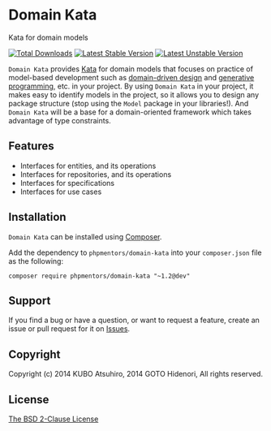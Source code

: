 # Domain Kata

Kata for domain models

[![Total Downloads](https://poser.pugx.org/phpmentors/domain-kata/downloads.png)](https://packagist.org/packages/phpmentors/domain-kata)
[![Latest Stable Version](https://poser.pugx.org/phpmentors/domain-kata/v/stable.png)](https://packagist.org/packages/phpmentors/domain-kata)
[![Latest Unstable Version](https://poser.pugx.org/phpmentors/domain-kata/v/unstable.png)](https://packagist.org/packages/phpmentors/domain-kata)

`Domain Kata` provides [Kata](http://en.wikipedia.org/wiki/Kata) for domain models that focuses on practice of model-based development such as [domain-driven design](http://en.wikipedia.org/wiki/Domain-driven_design) and [generative programming](http://en.wikipedia.org/wiki/Automatic_programming#Generative_programming), etc. in your project. By using `Domain Kata` in your project, it makes easy to identify models in the project, so it allows you to design any package structure (stop using the `Model` package in your libraries!). And `Domain Kata` will be a base for a domain-oriented framework which takes advantage of type constraints.

## Features

* Interfaces for entities, and its operations
* Interfaces for repositories, and its operations
* Interfaces for specifications
* Interfaces for use cases

## Installation

`Domain Kata` can be installed using [Composer](http://getcomposer.org/).

Add the dependency to `phpmentors/domain-kata` into your `composer.json` file as the following:

```
composer require phpmentors/domain-kata "~1.2@dev"
```

## Support

If you find a bug or have a question, or want to request a feature, create an issue or pull request for it on [Issues](https://github.com/phpmentors-jp/domain-kata/issues).

## Copyright

Copyright (c) 2014 KUBO Atsuhiro, 2014 GOTO Hidenori, All rights reserved.

## License

[The BSD 2-Clause License](http://opensource.org/licenses/BSD-2-Clause)
